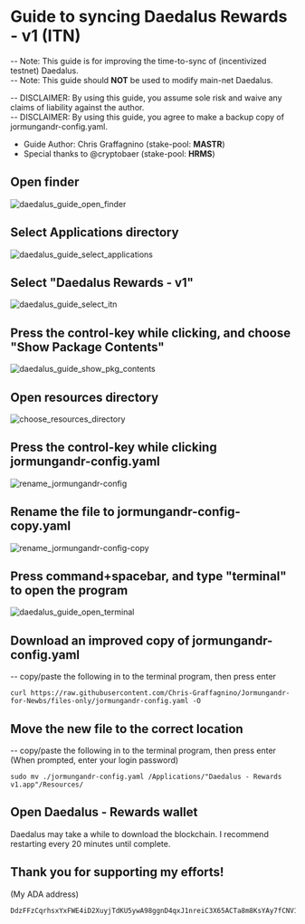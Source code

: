 
# Guide to syncing Daedalus Rewards - v1 (ITN)

-- Note: This guide is for improving the time-to-sync of (incentivized testnet) Daedalus.  
-- Note: This guide should __NOT__ be used to modify main-net Daedalus.  

-- DISCLAIMER: By using this guide, you assume sole risk and waive any claims of liability against the author.  
-- DISCLAIMER: By using this guide, you agree to make a backup copy of jormungandr-config.yaml.  

* Guide Author: Chris Graffagnino (stake-pool: __MASTR__)  
* Special thanks to @cryptobaer (stake-pool: __HRMS__)

## Open finder

![daedalus_guide_open_finder](https://user-images.githubusercontent.com/39073373/73613497-3d3a8600-45ee-11ea-97cd-d198c98d0b46.png)

## Select Applications directory

![daedalus_guide_select_applications](https://user-images.githubusercontent.com/39073373/73613506-63f8bc80-45ee-11ea-8104-512f5eff186e.png)

## Select "Daedalus Rewards - v1"

![daedalus_guide_select_itn](https://user-images.githubusercontent.com/39073373/73613535-a6ba9480-45ee-11ea-8f47-8f8d2cf6dbc3.png)

## Press the control-key while clicking, and choose "Show Package Contents"

![daedalus_guide_show_pkg_contents](https://user-images.githubusercontent.com/39073373/73613563-f731f200-45ee-11ea-9c06-5212a4c6cad3.png)

## Open resources directory

![choose_resources_directory](https://user-images.githubusercontent.com/8118351/79615874-499c8e00-80c9-11ea-8361-804e5d8626e2.png)

## Press the control-key while clicking jormungandr-config.yaml

![rename_jormungandr-config](https://user-images.githubusercontent.com/8118351/79616501-d0059f80-80ca-11ea-8edb-1b1c10344549.png)


## Rename the file to jormungandr-config-copy.yaml

![rename_jormungandr-config-copy](https://user-images.githubusercontent.com/8118351/79616582-06431f00-80cb-11ea-8613-f6b58c7f8274.png)



## Press command+spacebar, and type "terminal" to open the program

![daedalus_guide_open_terminal](https://user-images.githubusercontent.com/39073373/73613653-d28a4a00-45ef-11ea-8502-8b10d71cfd80.png)


## Download an improved copy of jormungandr-config.yaml
-- copy/paste the following in to the terminal program, then press enter
```
curl https://raw.githubusercontent.com/Chris-Graffagnino/Jormungandr-for-Newbs/files-only/jormungandr-config.yaml -O
```

## Move the new file to the correct location
-- copy/paste the following in to the terminal program, then press enter
(When prompted, enter your login password)
```
sudo mv ./jormungandr-config.yaml /Applications/"Daedalus - Rewards v1.app"/Resources/
```

## Open Daedalus - Rewards wallet
Daedalus may take a while to download the blockchain. I recommend restarting every 20 minutes until complete.

## Thank you for supporting my efforts!
(My ADA address)
```
DdzFFzCqrhsxYxFWE4iD2XuyjTdKU5ywA98ggnD4qxJ1nreiC3X65ACTa8m8KsYAy7fCNV1BLbFGdR6NLSthMnJZ1gKXqbqFi37qjrYq
```

